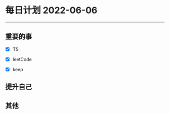 #  每日计划 2022-06-06
---
## 重要的事
- [x]  TS
- [x]  leetCode
- [x]  keep



## 提升自己

  



## 其他








